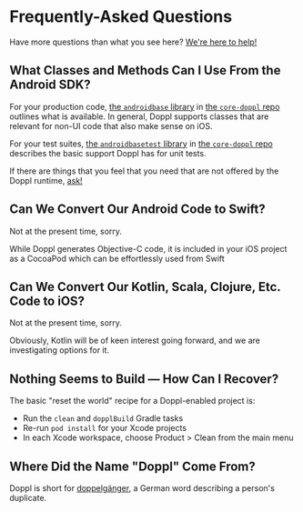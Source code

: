 # Frequently-Asked Questions

Have more questions than what you see here? [We're here to help!](./Support)

## What Classes and Methods Can I Use From the Android SDK?

For your production code,
[the `androidbase` library](https://github.com/doppllib/core-doppl/blob/master/androidbase/README.md)
in
[the `core-doppl` repo](https://github.com/doppllib/core-doppl) outlines what
is available. In general, Doppl supports classes that are relevant for non-UI
code that also make sense on iOS.

For your test suites,
[the `androidbasetest` library](https://github.com/doppllib/core-doppl/blob/master/androidbasetest/README.md)
in
[the `core-doppl` repo](https://github.com/doppllib/core-doppl) describes
the basic support Doppl has for unit tests.

If there are things that you feel that you need that are not offered by the
Doppl runtime, [ask!](./Support)

## Can We Convert Our Android Code to Swift?

Not at the present time, sorry.

While Doppl generates Objective-C code, it is included in your iOS project as a CocoaPod which can be effortlessly used from Swift

## Can We Convert Our Kotlin, Scala, Clojure, Etc. Code to iOS?

Not at the present time, sorry.

Obviously, Kotlin will be of keen interest going forward, and we are investigating
options for it.

## Nothing Seems to Build &mdash; How Can I Recover?

The basic "reset the world" recipe for a Doppl-enabled project is:

- Run the `clean` and `dopplBuild` Gradle tasks
- Re-run `pod install` for your Xcode projects
- In each Xcode workspace, choose Product > Clean from the main menu

## Where Did the Name "Doppl" Come From?

Doppl is short for [doppelgänger](https://en.wikipedia.org/wiki/Doppelg%C3%A4nger),
a German word describing a person's duplicate.
